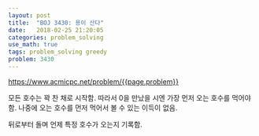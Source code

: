 ```yaml
---
layout: post
title:  "BOJ 3430: 용이 산다"
date:   2018-02-25 21:20:05 
categories: problem_solving
use_math: true
tags: problem_solving greedy
problem: 3430
---
```


<a target="_blank" href="https://www.acmicpc.net/problem/{{page.problem}}">https://www.acmicpc.net/problem/{{page.problem}}</a><br/>

모든 호수는 꽉 찬 채로 시작함. 따라서 0을 만났을 시엔 가장 먼저 오는 호수를 먹어야 함. 나중에 오는 호수를 먼저 먹어서 볼 수 있는 이득이 없음.

뒤로부터 돌며 언제 특정 호수가 오는지 기록함.
